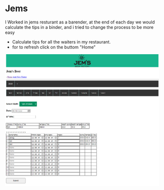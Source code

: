 # Jems
I Worked in jems resturant as a barender,
at the end of each day we would calculate the tips in a binder,
and i tried to change the process to be more easy
* Calculate tips for all the waiters in my restaurant.
* for to refresh click on the buttom "Home"

![tips](https://github.com/dvirtayeb/Jems/blob/master/example_tips.png)
